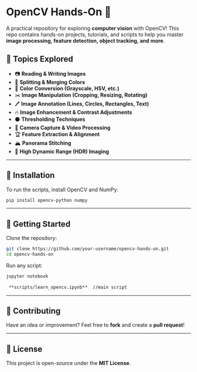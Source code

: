 # OpenCV Hands-On 🚀  

A practical repository for exploring **computer vision** with OpenCV! This repo contains hands-on projects, tutorials, and scripts to help you master **image processing, feature detection, object tracking, and more**.  

## 📌 Topics Explored
- 📷 **Reading & Writing Images**  
- 🎨 **Splitting & Merging Colors**  
- 🔄 **Color Conversion (Grayscale, HSV, etc.)**  
- ✂️ **Image Manipulation (Cropping, Resizing, Rotating)**  
- 🖊 **Image Annotation (Lines, Circles, Rectangles, Text)**  
- 🔥 **Image Enhancement & Contrast Adjustments**  
- ⚫ **Thresholding Techniques**  
- 📸 **Camera Capture & Video Processing**  
- 🏆 **Feature Extraction & Alignment**  
- 🏔 **Panorama Stitching**  
- 🌄 **High Dynamic Range (HDR) Imaging**  

---

## 🚀 Installation
To run the scripts, install OpenCV and NumPy:  
```bash
pip install opencv-python numpy
```

---

## 🏁 Getting Started
Clone the repository:  
```bash
git clone https://github.com/your-username/opencv-hands-on.git
cd opencv-hands-on
```

Run any script:  
```bash
jupyter notebook 
    
 **scripts/learn_opencv.ipynb**  //main script
```


---

## 🤝 Contributing
Have an idea or improvement? Feel free to **fork** and create a **pull request**!

---

## 📜 License
This project is open-source under the **MIT License**.
